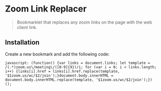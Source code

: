 # Zoom Link Replacer
> Bookmarklet that replaces any zoom links on the page with the web client link.

## Installation
Create a new bookmark and add the following code:

`javascript: (function() {var links = document.links; let template = /(.*)zoom.us\/meeting\/([0-9]{9})/i; for (var i = 0; i < links.length; i++) {links[i].href = links[i].href.replace(template, '$1zoom.us/wc/$2/join');}document.body.innerHTML = document.body.innerHTML.replace(template, '$1zoom.us/wc/$2/join');})();`